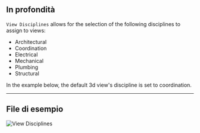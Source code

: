 ## In profondità
`View Disciplines` allows for the selection of the following disciplines to assign to views:

- Architectural
- Coordination
- Electrical
- Mechanical
- Plumbing
- Structural

In the example below, the default 3d view's discipline is set to coordination.
___
## File di esempio

![View Disciplines](./DSRevitNodesUI.ViewDisciplines_img.jpg)
